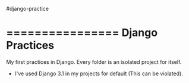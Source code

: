 #django-practice

================
Django Practices
================

My first practices in Django. Every folder is an isolated project for itself.
* I've used Django 3.1 in my projects for default (This can be violated).

